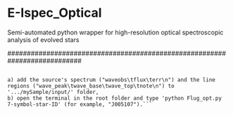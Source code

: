 # E-Ispec_Optical
Semi-automated python wrapper for high-resolution optical spectroscopic analysis of evolved stars

###########################################################################

```TO RUN A NEW STAR YOU NEED TO:

a) add the source's spectrum ("waveobs\tflux\terr\n") and the line regions ("wave_peak\twave_base\twave_top\tnote\n") to '.../mySample/input/' folder,
b) open the terminal in the root folder and type 'python Flug_opt.py 7-symbol-star-ID' (for example, "J005107").```
